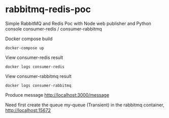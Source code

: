 # rabbitmq-redis-poc
Simple RabbitMQ and Redis Poc with Node web publisher and Python console consumer-redis / consumer-rabbitmq

Docker compose build
```
docker-compose up
```

View consumer-redis result
```
docker logs consumer-redis 
```

View consumer-rabbitmq result
```
docker logs consumer-rabbitmq 
```

Produce message
[http://localhost:3000/message](http://localhost:3000/message)

Need first create the queue my-queue (Transient) in the rabbitmq container, [http://localhost:15672](http://localhost:15672)

